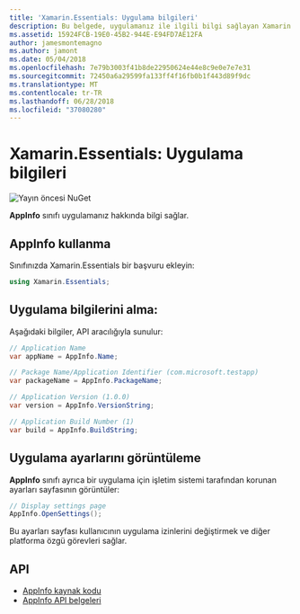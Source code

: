 ```yaml
---
title: 'Xamarin.Essentials: Uygulama bilgileri'
description: Bu belgede, uygulamanız ile ilgili bilgi sağlayan Xamarin.Essentials appInfo sınıfında açıklanmaktadır. Örneğin, uygulama adı ve sürümü kullanıma sunar.
ms.assetid: 15924FCB-19E0-45B2-944E-E94FD7AE12FA
author: jamesmontemagno
ms.author: jamont
ms.date: 05/04/2018
ms.openlocfilehash: 7e79b3003f41b8de22950624e44e8c9e0e7e7e31
ms.sourcegitcommit: 72450a6a29599fa133ff4f16fb0b1f443d89f9dc
ms.translationtype: MT
ms.contentlocale: tr-TR
ms.lasthandoff: 06/28/2018
ms.locfileid: "37080280"
---
```

# <a name="xamarinessentials-app-information"></a>Xamarin.Essentials: Uygulama bilgileri

![Yayın öncesi NuGet](~/media/shared/pre-release.png)

**AppInfo** sınıfı uygulamanız hakkında bilgi sağlar.

## <a name="using-appinfo"></a>AppInfo kullanma

Sınıfınızda Xamarin.Essentials bir başvuru ekleyin:

```csharp
using Xamarin.Essentials;
```

## <a name="obtaining-application-information"></a>Uygulama bilgilerini alma:

Aşağıdaki bilgiler, API aracılığıyla sunulur:

```csharp
// Application Name
var appName = AppInfo.Name;

// Package Name/Application Identifier (com.microsoft.testapp)
var packageName = AppInfo.PackageName;

// Application Version (1.0.0)
var version = AppInfo.VersionString;

// Application Build Number (1)
var build = AppInfo.BuildString;
```

## <a name="displaying-application-settings"></a>Uygulama ayarlarını görüntüleme

**AppInfo** sınıfı ayrıca bir uygulama için işletim sistemi tarafından korunan ayarları sayfasının görüntüler:

```csharp
// Display settings page
AppInfo.OpenSettings();
```

Bu ayarları sayfası kullanıcının uygulama izinlerini değiştirmek ve diğer platforma özgü görevleri sağlar.

## <a name="api"></a>API

- [AppInfo kaynak kodu](https://github.com/xamarin/Essentials/tree/master/Xamarin.Essentials/AppInfo)
- [AppInfo API belgeleri](xref:Xamarin.Essentials.AppInfo)
